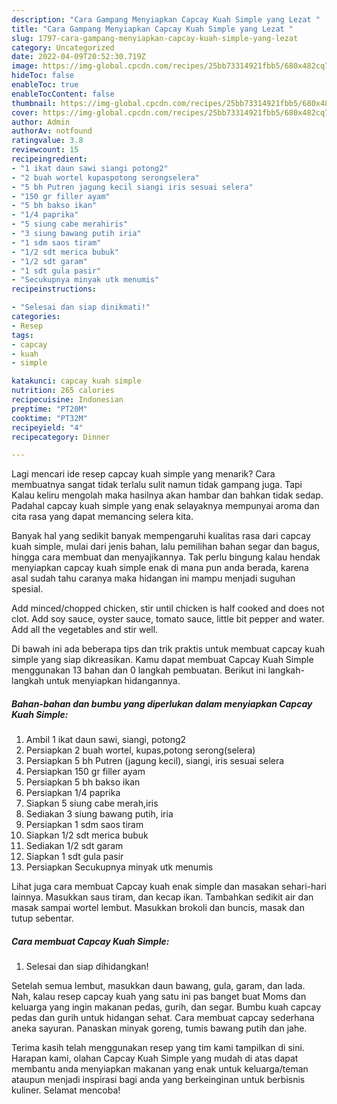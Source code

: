 ```yaml
---
description: "Cara Gampang Menyiapkan Capcay Kuah Simple yang Lezat "
title: "Cara Gampang Menyiapkan Capcay Kuah Simple yang Lezat "
slug: 1797-cara-gampang-menyiapkan-capcay-kuah-simple-yang-lezat
category: Uncategorized
date: 2022-04-09T20:52:30.719Z
image: https://img-global.cpcdn.com/recipes/25bb73314921fbb5/680x482cq70/capcay-kuah-simple-foto-resep-utama.jpg
hideToc: false
enableToc: true
enableTocContent: false
thumbnail: https://img-global.cpcdn.com/recipes/25bb73314921fbb5/680x482cq70/capcay-kuah-simple-foto-resep-utama.jpg
cover: https://img-global.cpcdn.com/recipes/25bb73314921fbb5/680x482cq70/capcay-kuah-simple-foto-resep-utama.jpg
author: Admin
authorAv: notfound
ratingvalue: 3.8
reviewcount: 15
recipeingredient:
- "1 ikat daun sawi siangi potong2"
- "2 buah wortel kupaspotong serongselera"
- "5 bh Putren jagung kecil siangi iris sesuai selera"
- "150 gr filler ayam"
- "5 bh bakso ikan"
- "1/4 paprika"
- "5 siung cabe merahiris"
- "3 siung bawang putih iria"
- "1 sdm saos tiram"
- "1/2 sdt merica bubuk"
- "1/2 sdt garam"
- "1 sdt gula pasir"
- "Secukupnya minyak utk menumis"
recipeinstructions:

- "Selesai dan siap dinikmati!"
categories:
- Resep
tags:
- capcay
- kuah
- simple

katakunci: capcay kuah simple 
nutrition: 265 calories
recipecuisine: Indonesian
preptime: "PT20M"
cooktime: "PT32M"
recipeyield: "4"
recipecategory: Dinner

---
```



Lagi mencari ide resep capcay kuah simple yang menarik? Cara membuatnya sangat tidak terlalu sulit namun tidak gampang juga. Tapi Kalau keliru mengolah maka hasilnya akan hambar dan bahkan tidak sedap. Padahal capcay kuah simple yang enak selayaknya mempunyai aroma dan cita rasa yang dapat memancing selera kita.


Banyak hal yang sedikit banyak mempengaruhi kualitas rasa dari capcay kuah simple, mulai dari jenis bahan, lalu pemilihan bahan segar dan bagus, hingga cara membuat dan menyajikannya. Tak perlu bingung kalau hendak menyiapkan capcay kuah simple enak di mana pun anda berada, karena asal sudah tahu caranya maka hidangan ini mampu menjadi suguhan spesial.

Add minced/chopped chicken, stir until chicken is half cooked and does not clot. Add soy sauce, oyster sauce, tomato sauce, little bit pepper and water. Add all the vegetables and stir well.


Di bawah ini ada beberapa tips dan trik praktis untuk membuat capcay kuah simple yang siap dikreasikan. Kamu dapat membuat Capcay Kuah Simple menggunakan 13 bahan dan 0 langkah pembuatan. Berikut ini langkah-langkah untuk menyiapkan hidangannya.

<!--inarticleads1-->

##### Bahan-bahan dan bumbu yang diperlukan dalam menyiapkan Capcay Kuah Simple:

1. Ambil 1 ikat daun sawi, siangi, potong2
1. Persiapkan 2 buah wortel, kupas,potong serong(selera)
1. Persiapkan 5 bh Putren (jagung kecil), siangi, iris sesuai selera
1. Persiapkan 150 gr filler ayam
1. Persiapkan 5 bh bakso ikan
1. Persiapkan 1/4 paprika
1. Siapkan 5 siung cabe merah,iris
1. Sediakan 3 siung bawang putih, iria
1. Persiapkan 1 sdm saos tiram
1. Siapkan 1/2 sdt merica bubuk
1. Sediakan 1/2 sdt garam
1. Siapkan 1 sdt gula pasir
1. Persiapkan Secukupnya minyak utk menumis


Lihat juga cara membuat Capcay kuah enak simple dan masakan sehari-hari lainnya. Masukkan saus tiram, dan kecap ikan. Tambahkan sedikit air dan masak sampai wortel lembut. Masukkan brokoli dan buncis, masak dan tutup sebentar. 

<!--inarticleads2-->

##### Cara membuat Capcay Kuah Simple:


1. Selesai dan siap dihidangkan!

Setelah semua lembut, masukkan daun bawang, gula, garam, dan lada. Nah, kalau resep capcay kuah yang satu ini pas banget buat Moms dan keluarga yang ingin makanan pedas, gurih, dan segar. Bumbu kuah capcay pedas dan gurih untuk hidangan sehat. Cara membuat capcay sederhana aneka sayuran. Panaskan minyak goreng, tumis bawang putih dan jahe. 

Terima kasih telah menggunakan resep yang tim kami tampilkan di sini. Harapan kami, olahan Capcay Kuah Simple yang mudah di atas dapat membantu anda menyiapkan makanan yang enak untuk keluarga/teman ataupun menjadi inspirasi bagi anda yang berkeinginan untuk berbisnis kuliner. Selamat mencoba!
